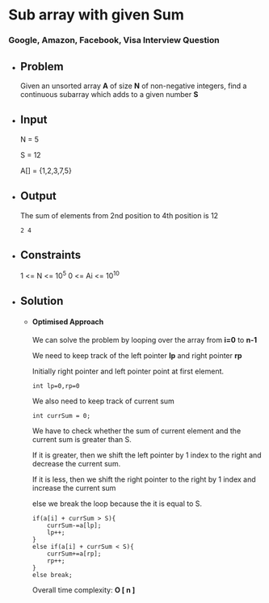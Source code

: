 # Sub array with given Sum
### Google, Amazon, Facebook, Visa Interview Question

- ## Problem
	Given an unsorted array **A** of size **N** of non-negative integers, find a continuous subarray which adds to a given number **S**
	
- ## Input
	N = 5
	
	S = 12
	
	A[] = {1,2,3,7,5}
	
- ## Output
	
	The sum of elements from 2nd position to 4th position is 12
		
	`` 2 4 ``

- ## Constraints

	1 <= N <= $10^{5}$
	0 <= Ai <=  $10^{10}$
	
- ## Solution

	-	#### Optimised Approach

		We can solve the problem by looping over the array from **i=0** to **n-1**
		
		We need to keep track of the left pointer **lp** and right pointer **rp**
		
		Initially right pointer and left pointer point at first element.
		
		``int lp=0,rp=0``
		
		We also need to keep track of current sum
	
		``int currSum = 0;``

		We have to check whether the sum of current element and the current sum is greater than S.
		
		If it is greater, then we shift the left pointer by 1 index to the right and decrease the current sum.
		
		If it is less, then we shift the right pointer to the right by 1 index and increase the current sum
	
		else we break the loop because the it is equal to S.
		
		```
		if(a[i] + currSum > S){
			currSum-=a[lp];
			lp++;
		}
		else if(a[i] + currSum < S){
			currSum+=a[rp];
			rp++;
		}
		else break;
		```

		Overall time complexity: **O [ n ]**
